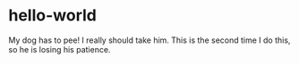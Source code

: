 # hello-world


My dog has to pee!
I really should take him. This is the second time I do this, so he is losing his patience.
